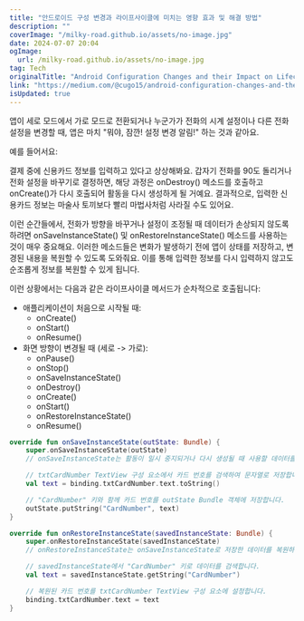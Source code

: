 ```yaml
---
title: "안드로이드 구성 변경과 라이프사이클에 미치는 영향 효과 및 해결 방법"
description: ""
coverImage: "/milky-road.github.io/assets/no-image.jpg"
date: 2024-07-07 20:04
ogImage:
  url: /milky-road.github.io/assets/no-image.jpg
tag: Tech
originalTitle: "Android Configuration Changes and their Impact on Lifecycle: Effects and Solutions"
link: "https://medium.com/@cugo15/android-configuration-changes-and-their-impact-on-lifecycle-effects-and-solutions-190a2359c6ec"
isUpdated: true
---
```


앱이 세로 모드에서 가로 모드로 전환되거나 누군가가 전화의 시계 설정이나 다른 전화 설정을 변경할 때, 앱은 마치 "뭐야, 잠깐! 설정 변경 알림!" 하는 것과 같아요.

예를 들어서요:

결제 중에 신용카드 정보를 입력하고 있다고 상상해봐요. 갑자기 전화를 90도 돌리거나 전화 설정을 바꾸기로 결정하면, 해당 과정은 onDestroy() 메소드를 호출하고 onCreate()가 다시 호출되어 활동을 다시 생성하게 될 거예요. 결과적으로, 입력한 신용카드 정보는 마술사 토끼보다 빨리 마법사처럼 사라질 수도 있어요.

이런 순간들에서, 전화가 방향을 바꾸거나 설정이 조정될 때 데이터가 손상되지 않도록 하려면 onSaveInstanceState() 및 onRestoreInstanceState() 메소드를 사용하는 것이 매우 중요해요. 이러한 메소드들은 변화가 발생하기 전에 앱이 상태를 저장하고, 변경된 내용을 복원할 수 있도록 도와줘요. 이를 통해 입력한 정보를 다시 입력하지 않고도 순조롭게 정보를 복원할 수 있게 됩니다.

<!-- cozy-coder - 수평 -->

<ins class="adsbygoogle"
     style="display:block"
     data-ad-client="ca-pub-4877378276818686"
     data-ad-slot="1107185301"
     data-ad-format="auto"
     data-full-width-responsive="true"></ins>

<script>
     (adsbygoogle = window.adsbygoogle || []).push({});
</script>

이런 상황에서는 다음과 같은 라이프사이클 메서드가 순차적으로 호출됩니다:

- 애플리케이션이 처음으로 시작될 때:
  - onCreate()
  - onStart()
  - onResume()
- 화면 방향이 변경될 때 (세로 -> 가로):
  - onPause()
  - onStop()
  - onSaveInstanceState()
  - onDestroy()
  - onCreate()
  - onStart()
  - onRestoreInstanceState()
  - onResume()

```kotlin
override fun onSaveInstanceState(outState: Bundle) {
    super.onSaveInstanceState(outState)
    // onSaveInstanceState는 활동이 일시 중지되거나 다시 생성될 때 사용할 데이터를 저장하는 데 사용됩니다.

    // txtCardNumber TextView 구성 요소에서 카드 번호를 검색하여 문자열로 저장합니다.
    val text = binding.txtCardNumber.text.toString()

    // "CardNumber" 키와 함께 카드 번호를 outState Bundle 객체에 저장합니다.
    outState.putString("CardNumber", text)
}

override fun onRestoreInstanceState(savedInstanceState: Bundle) {
    super.onRestoreInstanceState(savedInstanceState)
    // onRestoreInstanceState는 onSaveInstanceState로 저장한 데이터를 복원하는 데 사용됩니다.

    // savedInstanceState에서 "CardNumber" 키로 데이터를 검색합니다.
    val text = savedInstanceState.getString("CardNumber")

    // 복원된 카드 번호를 txtCardNumber TextView 구성 요소에 설정합니다.
    binding.txtCardNumber.text = text
}
```

